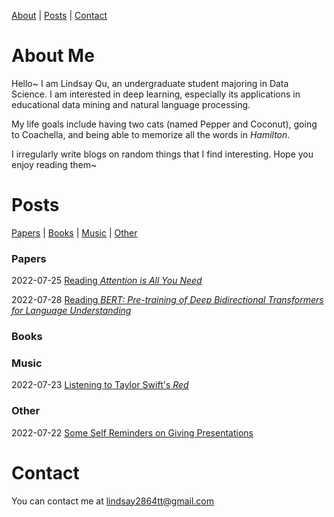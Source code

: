 [About](#about-me) | [Posts](#posts) | [Contact](#contact) 



# About Me

Hello~ I am Lindsay Qu, an undergraduate student majoring in Data Science. I am interested in deep learning, especially its applications in educational data mining and natural language processing.

My life goals include having two cats (named Pepper and Coconut), going to Coachella, and being able to memorize all the words in *Hamilton*.

I irregularly write blogs on random things that I find interesting. Hope you enjoy reading them~



# Posts

[Papers](#papers) | [Books](#books) | [Music](#music) | [Other](#other) 

### Papers <a name="papers"></a>

2022-07-25	[Reading *Attention is All You Need*](https://lindsayqu.github.io/lindsayqu/papers/reading-attention-is-all-you-need)

2022-07-28	[Reading *BERT: Pre-training of Deep Bidirectional Transformers for Language Understanding*](https://lindsayqu.github.io/lindsayqu/papers/reading-bert)

### Books <a name="books"></a>

### Music <a name="music"></a>

2022-07-23	[Listening to Taylor Swift's *Red*](https://lindsayqu.github.io/lindsayqu/music/listening-to-taylor-swifts-red)

### Other <a name="other"></a>

2022-07-22	[Some Self Reminders on Giving Presentations](https://lindsayqu.github.io/lindsayqu/other/some-self-reminders-on-giving-presentations)

# Contact

You can contact me at lindsay2864tt@gmail.com
